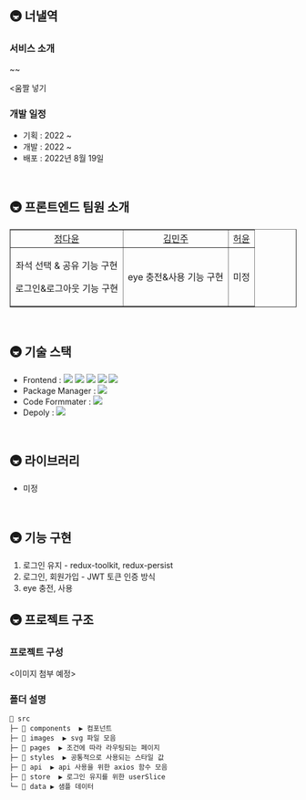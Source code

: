 ## 🚇 너낼역 

### 서비스 소개 
~~

<움짤 넣기 

### 개발 일정

- 기획 : 2022 ~
- 개발 : 2022 ~
- 배포 : 2022년 8월 19일

<br> 

## 🚇 프론트엔드 팀원 소개

<table border="" cellspacing="0" cellpadding="0" width="100%">
    <tr width="100%">
        <td align="center"><a href= "https://github.com/dy6578ekdbs">정다윤</a></td>
        <td  align="center"><a href= "https://github.com/miinjoo">김민주</a></td>
        <td  align="center"><a href= "">허윤</a></td>
    </tr>
    <tr width="100%">
       <td  align="center">
        <p> 좌석 선택 & 공유 기능 구현</p>
        <p> 로그인&로그아웃 기능 구현</p></td>
      <td  align="center">
      <p> eye 충전&사용 기능 구현</p>
        </td>
      <td  align="center">미정</td>
   </tr>
</table>


<br> 

## 🚇 기술 스택

- Frontend : <img src="https://img.shields.io/badge/React-61DAFB?style=flat-square&logo=React&logoColor=white"> <img src="https://img.shields.io/badge/Redux-764ABC?style=flat-square&logo=Redux&logoColor=white"> <img src="https://img.shields.io/badge/ReduxToolkit-764ABC?style=flat-square&logo=Redux&logoColor=white"> <img src="https://img.shields.io/badge/ReduxPersist-764ABC?style=flat-square&logo=Redux&logoColor=white"> <img src="https://img.shields.io/badge/styled_components-DB7093?style=flat-square&logo=styled-components&logoColor=white">  
- Package Manager : <img src="https://img.shields.io/badge/npm-CB3837?style=flat-square&logo=npm&logoColor=white">
- Code Formmater : <img src="https://img.shields.io/badge/Prettier-F7B93E?style=flat-square&logo=React&logoColor=white">
- Depoly : <img src="https://img.shields.io/badge/Vercel-000000?style=flat-square&logo=Vercel&logoColor=white">

</br>

## 🚇 라이브러리

- 미정

<br> 

## 🚇 기능 구현
1. 로그인 유지 - redux-toolkit, redux-persist
2. 로그인, 회원가입 - JWT 토큰 인증 방식 
3. eye 충전, 사용


## 🚇 프로젝트 구조

### 프로젝트 구성
<이미지 첨부 예정> 

### 폴더 설명

```
📂 src
├─ 📂 components  ▶️ 컴포넌트
├─ 📂 images  ▶️ svg 파일 모음
├─ 📂 pages  ▶️ 조건에 따라 라우팅되는 페이지
├─ 📂 styles  ▶️ 공통적으로 사용되는 스타일 값
├─ 📂 api  ▶️ api 사용을 위한 axios 함수 모음
├─ 📂 store  ▶️ 로그인 유지를 위한 userSlice
└─ 📂 data ▶️ 샘플 데이터

```
